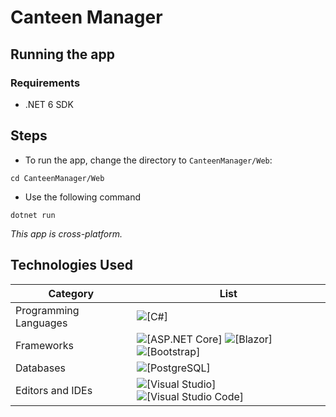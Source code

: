 # Canteen Manager



## Running the app
### Requirements
* .NET 6 SDK
## Steps 
* To run the app, change the directory to `CanteenManager/Web`:
```
cd CanteenManager/Web
```
* Use the following command
```
dotnet run
```


*This app is cross-platform.*


## Technologies Used
| Category | List
|----------|-----
| Programming Languages | ![[C#]](https://img.shields.io/badge/-C%23-239120?logo=CSharp) |
| Frameworks | ![[ASP.NET Core]](https://img.shields.io/badge/-.NET-512BD4?logo=.NET) ![[Blazor]](https://img.shields.io/badge/-Blazor-512BD4?logo=Blazor) ![[Bootstrap]](https://img.shields.io/badge/-Bootstrap-7952B3?logo=Bootstrap&logoColor=white) |
| Databases | ![[PostgreSQL]](https://img.shields.io/badge/-PostgreSQL-4169E1?logo=PostgreSQL&logoColor=white) |
| Editors and IDEs | ![[Visual Studio]](https://img.shields.io/badge/-Visual%20Studio-5C2D91?logo=VisualStudio&logoColor=white) ![[Visual Studio Code]](https://img.shields.io/badge/-Visual%20Studio%20Code-007ACC?logo=VisualStudioCode&logoColor=white)|
